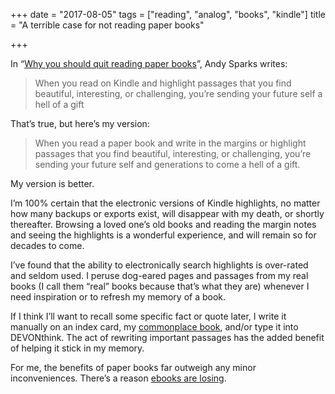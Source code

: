 +++
date = "2017-08-05"
tags = ["reading", "analog", "books", "kindle"]
title = "A terrible case for not reading paper books"

+++

In “[Why you should quit reading paper books][1]”, Andy Sparks writes:

> When you read on Kindle and highlight passages that you find beautiful, interesting, or challenging, you’re sending your future self a hell of a gift

That’s true, but here’s my version:

> When you read a paper book and write in the margins or highlight passages that you find beautiful, interesting, or challenging, you’re sending your future self and generations to come a hell of a gift.

My version is better.

I’m 100% certain that the electronic versions of Kindle highlights, no matter how many backups or exports exist, will disappear with my death, or shortly thereafter. Browsing a loved one’s old books and reading the margin notes and seeing the highlights is a wonderful experience, and will remain so for decades to come. 

I’ve found that the ability to electronically search highlights is over-rated and seldom used. I peruse dog-eared pages and passages from my real books (I call them “real” books because that’s what they are) whenever I need inspiration or to refresh my memory of a book.

If I think I’ll want to recall some specific fact or quote later, I write it manually on an index card, my [commonplace book][2], and/or type it into DEVONthink. The act of rewriting important passages has the added benefit of helping it stick in my memory.

For me, the benefits of paper books far outweigh any minor inconveniences. There’s a reason [ebooks are losing][3].



[1]:	https://medium.com/@sparkszilla/why-you-should-quit-reading-paper-books-bf5bf18b6dee
[2]:	https://baty.net/2013/the-commonplace-book/
[3]:	https://www.theguardian.com/books/2017/apr/27/how-ebooks-lost-their-shine-kindles-look-clunky-unhip-
